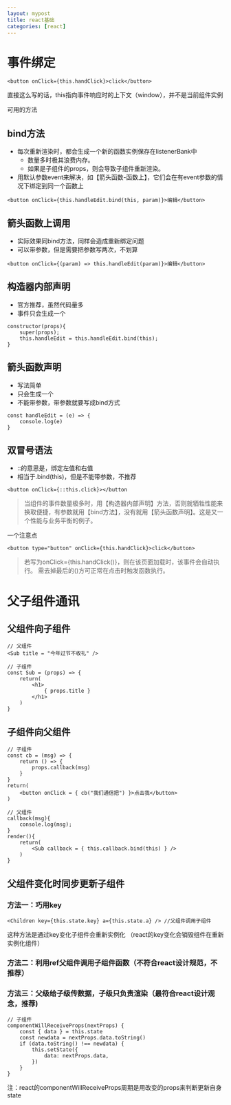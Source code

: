 ```yaml
---
layout: mypost
title: react基础
categories: [react]
---
```


# 事件绑定

```
<button onClick={this.handClick}>click</button>
```
直接这么写的话，this指向事件响应时的上下文（window），并不是当前组件实例

可用的方法

## bind方法

- 每次重新渲染时，都会生成一个新的函数实例保存在listenerBank中
  - 数量多时极其浪费内存。
  - 如果是子组件的props，则会导致子组件重新渲染。
- 用默认参数event来解决，如【箭头函数-函数上】，它们会在有event参数的情况下绑定到同一个函数上

```
<button onClick={this.handleEdit.bind(this, param)}>编辑</button>
```

## 箭头函数上调用

- 实际效果同bind方法，同样会造成重新绑定问题
- 可以带参数，但是需要把参数写两次，不划算

```
<button onClick={(param) => this.handleEdit(param)}>编辑</button>
```

## 构造器内部声明

- 官方推荐，虽然代码量多
- 事件只会生成一个

```
constructor(props){
    super(props);
    this.handleEdit = this.handleEdit.bind(this);
}
```

## 箭头函数声明

- 写法简单
- 只会生成一个
- 不能带参数，带参数就要写成bind方式

```
const handleEdit = (e) => {
    console.log(e)
}
```

## 双冒号语法

- ::的意思是，绑定左值和右值
- 相当于.bind(this)，但是不能带参数，不推荐

```
<button onClick={::this.click}></button
 ```

> 当组件的事件数量极多时，用【构造器内部声明】方法，否则就牺牲性能来换取便捷，有参数就用【bind方法】，没有就用【箭头函数声明】。这是又一个性能与业务平衡的例子。


一个注意点
```
<button type="button" onClick={this.handClick}>click</button>
```

> 若写为onClick={this.handClick()}，则在该页面加载时，该事件会自动执行。
需去掉最后的()方可正常在点击时触发函数执行。


# 父子组件通讯

## 父组件向子组件

```
// 父组件
<Sub title = "今年过节不收礼" />

// 子组件
const Sub = (props) => {
    return(
        <h1>
            { props.title }
        </h1>
    )
}
```

## 子组件向父组件

```
// 子组件
const cb = (msg) => {
    return () => {
        props.callback(msg)
    }
}
return(
    <button onClick = { cb("我们通信把") }>点击我</button>
)

// 父组件
callback(msg){
    console.log(msg);
}
render(){
    return(
        <Sub callback = { this.callback.bind(this) } />
    )
}
```

## 父组件变化时同步更新子组件

### 方法一：巧用key

```
<Children key={this.state.key} a={this.state.a} /> //父组件调用子组件
```
这种方法是通过key变化子组件会重新实例化 （react的key变化会销毁组件在重新实例化组件）

### 方法二：利用ref父组件调用子组件函数（不符合react设计规范，不推荐）

### 方法三：父级给子级传数据，子级只负责渲染（最符合react设计观念，推荐)

```
// 子组件
componentWillReceiveProps(nextProps) {
    const { data } = this.state
    const newdata = nextProps.data.toString()
    if (data.toString() !== newdata) {
        this.setState({
            data: nextProps.data,
        })
    }
}
```
注：react的componentWillReceiveProps周期是用改变的props来判断更新自身state

